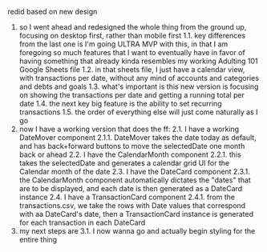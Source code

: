redid based on new design
1. so I went ahead and redesigned the whole thing from the ground up, focusing on desktop first, rather than mobile first
  1.1. key differences from the last one is I'm going ULTRA MVP with this, in that I am foregoing so much features that I want to eventually have in favor of having something that already kinda resembles my working Adulting 101 Google Sheets file
  1.2. in that sheets file, I just have a calendar view, with transactions per date, without any mind of accounts and categories and debts and goals
  1.3. what's important is this new version is focusing on showing the transactions per date and getting a running total per date
  1.4. the next key big feature is the ability to set recurring transactions
  1.5. the order of everything else will just come naturally as I go
2. now I have a working version that does the ff:
  2.1. I have a working DateMover component
    2.1.1. DateMover takes the date today as default, and has back+forward buttons to move the selectedDate one month back or ahead
  2.2. I have the CalendarMonth component
    2.2.1. this takes the selectedDate and generates a calendar grid UI for the Calendar month of the date
  2.3. I have the DateCard component
    2.3.1. the CalendarMonth component automatically dictates the "dates" that are to be displayed, and each date is then generated as a DateCard instance
  2.4. I have a TransactionCard component
    2.4.1. from the transactions.csv, we take the rows with Date values that correspond with aa DateCard's date, then a TransactionCard instance is generated for each transaction in each DateCard
3. my next steps are
  3.1. I now wanna go and actually begin styling for the entire thing